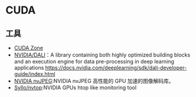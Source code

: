 # CUDA

## 工具

* [CUDA Zone](https://developer.nvidia.com/cuda-zone)
* [NVIDIA/DALI](https://github.com/NVIDIA/dali)：A library containing both highly optimized building blocks and an execution engine for data pre-processing in deep learning applications https://docs.nvidia.com/deeplearning/sdk/dali-developer-guide/index.html
* [NVIDIA nvJPEG](https://developer.nvidia.com/nvjpeg):NVIDIA nvJPEG 高性能的 GPU 加速的图像解码库。
* [Syllo/nvtop](https://github.com/Syllo/nvtop):NVIDIA GPUs htop like monitoring tool
